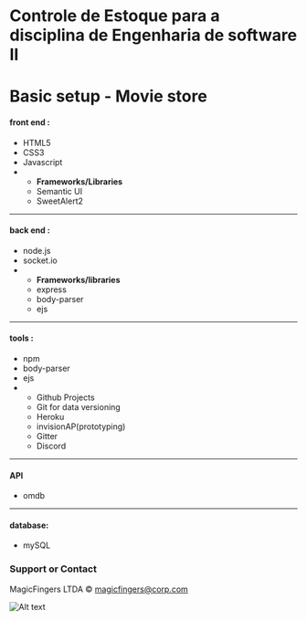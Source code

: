 # Controle de Estoque para a disciplina de Engenharia de software II 

# Basic setup  - Movie store

#### front end :
<ul>
	<li> HTML5 </li>
	<li> CSS3 </li>
	<li> Javascript </li>
	<li >
		<ul>
			<li><strong> Frameworks/Libraries </strong></li>
			<li> Semantic UI </li>
			<li> SweetAlert2 </li>
		</ul>
	</li>
</ul>
<hr>

#### back end :
<ul>
	<li> node.js </li>
	<li> socket.io </li>
	<li>
		<ul>
			<li> <strong>Frameworks/libraries</strong> </li>
			<li>express</li>	
			<li>body-parser</li>
			<li>ejs</li>		
		</ul>
	</li>
</ul>
<hr>

#### tools :
<ul>
	<li>npm</li>	
	<li>body-parser</li>
	<li>ejs</li>
	<li>
		<ul>
			<li> Github Projects </li>
			<li> Git for data versioning </li>
			<li> Heroku </li>
			<li> invisionAP(prototyping) </li>
			<li> Gitter </li>
			<li> Discord </li>
		</ul>
	</li>
</ul>
<hr>

#### API
<ul>
	<li> omdb </li>
</ul>
<hr>

#### database:
<ul>
	<li>mySQL</li>
</ul>
	
### Support or Contact

MagicFingers LTDA &copy;
magicfingers@corp.com

![Alt text](https://media.giphy.com/media/XIqCQx02E1U9W/giphy.gif)

